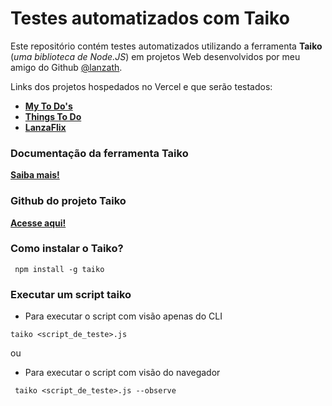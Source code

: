 # Testes automatizados com Taiko

Este repositório contém testes automatizados utilizando a ferramenta **Taiko** (_uma biblioteca de Node.JS_) em projetos Web desenvolvidos por meu amigo do Github [@lanzath](https://github.com/lanzath).

Links dos projetos hospedados no Vercel e que serão testados:

- [**My To Do's**](https://react-todo-six-blond.vercel.app/)
- [**Things To Do**](https://lanza-todo.vercel.app/#/)
- [**LanzaFlix**](https://lanzaflix.vercel.app/)

### Documentação da ferramenta Taiko

[**Saiba mais!**](https://docs.taiko.dev/)

### Github do projeto Taiko

[**Acesse aqui!**](https://github.com/getgauge/taiko)

### Como instalar o Taiko?

` npm install -g taiko`

### Executar um script taiko

- Para executar o script com visão apenas do CLI

` taiko <script_de_teste>.js `

ou

- Para executar o script com visão do navegador

` taiko <script_de_teste>.js --observe`
